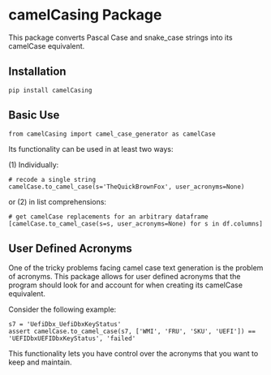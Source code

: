 # camelCasing Package

This package converts Pascal Case and snake_case strings into its camelCase
equivalent.


## Installation


```
pip install camelCasing
```


## Basic Use

```
from camelCasing import camel_case_generator as camelCase
```

Its functionality can be used in at least two ways:


(1) Individually:

```
# recode a single string
camelCase.to_camel_case(s='TheQuickBrownFox', user_acronyms=None)
```

or (2) in list comprehensions:

```
# get camelCase replacements for an arbitrary dataframe
[camelCase.to_camel_case(s=s, user_acronyms=None) for s in df.columns]
```

## User Defined Acronyms

One of the tricky problems facing camel case text generation is the problem
of acronyms. This package allows for user defined acronyms that the program
should look for and account for when creating its camelCase equivalent.

Consider the following example:

```
s7 = 'UefiDbx_UefiDbxKeyStatus'
assert camelCase.to_camel_case(s7, ['WMI', 'FRU', 'SKU', 'UEFI']) == 'UEFIDbxUEFIDbxKeyStatus', 'failed'
```

This functionality lets you have control over the acronyms that you want to keep and maintain.
